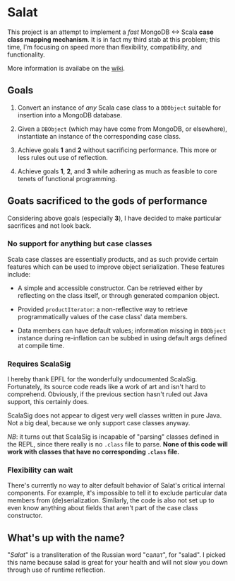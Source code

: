# Salat

This project is an attempt to implement a *fast* MongoDB <-> Scala
**case class mapping mechanism**. It is in fact my third stab at this
problem; this time, I'm focusing on speed more than flexibility,
compatibility, and functionality.

More information is availabe on the [wiki][wiki].

## Goals

1. Convert an instance of *any* Scala case class to a `DBObject`
suitable for insertion into a MongoDB database.

2. Given a `DBObject` (which may have come from MongoDB, or
elsewhere), instantiate an instance of the corresponding case class.

3. Achieve goals **1** and **2** without sacrificing performance. This
more or less rules out use of reflection.

4. Achieve goals **1**, **2**, and **3** while adhering as much as
feasible to core tenets of functional programming.

## Goats sacrificed to the gods of performance

Considering above goals (especially **3**), I have decided to make
particular sacrifices and not look back.

### No support for anything but case classes

Scala case classes are essentially products, and as such provide
certain features which can be used to improve object
serialization. These features include:

- A simple and accessible constructor. Can be retrieved either by
  reflecting on the class itself, or through generated companion
  object.

- Provided `productIterator`: a non-reflective way to retrieve
  programmatically values of the case class' data members.

- Data members can have default values; information missing in
  `DBObject` instance during re-inflation can be subbed in using
  default args defined at compile time.

### Requires ScalaSig

I hereby thank EPFL for the wonderfully undocumented
ScalaSig. Fortunately, its source code reads like a work of art and
isn't hard to comprehend. Obviously, if the previous section hasn't
ruled out Java support, this certainly does.

ScalaSig does not appear to digest very well classes written in pure
Java. Not a big deal, because we only support case classes anyway.

*NB*: it turns out that ScalaSig is incapable of "parsing" classes
 defined in the REPL, since there really is no `.class` file to
 parse. **None of this code will work with classes that have no
 corresponding `.class` file.**

### Flexibility can wait

There's currently no way to alter default behavior of Salat's critical
internal components. For example, it's impossible to tell it to
exclude particular data members from (de)serialization. Similarly, the
code is also not set up to even know anything about fields that aren't
part of the case class constructor.

## What's up with the name?

"*Salat*" is a transliteration of the Russian word "салат", for
"salad". I picked this name because salad is great for your health and
will not slow you down through use of runtime reflection.

[wiki]: https://github.com/maxaf/salat/wiki
